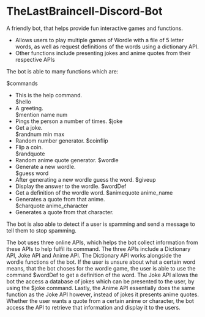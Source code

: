 # TheLastBraincell-Discord-Bot

A friendly bot, that helps provide fun interactive games and functions.
  - Allows users to play multiple games of Wordle with a file of 5 letter words, as well as request definitions of the words using a dictionary API.
  - Other functions include presenting jokes and anime quotes from their respective APIs

The bot is able to many functions which are:

$commands                                  
  - This is the help command.                           
$hello        
  - A greeting.                                         
$mention name num
  - Pings the person a number of times.
$joke                                                 
  - Get a joke.    
$randnum min max                                     
  - Random number generator.
$coinflip                                             
  - Flip a coin.                                        
$randquote
  - Random anime quote generator.
$wordle                                               
  - Generate a new wordle.  
$guess word                                           
  - After generating a new wordle guess the word.
$giveup
  - Display the answer to the wordle.
$wordDef
  - Get a definition of the wordle word.
$animequote anime_name                           
  - Generates a quote from that anime.   
$charquote anime_character
  - Generates a quote from that character.

The bot is also able to detect if a user is spamming and send a message to tell them to stop spamming.

The bot uses three online APIs, which helps the bot collect information from these APIs to help fulfil its command. The three APIs include a
Dictionary API, Joke API and Anime API. The Dictionary API works alongside the wordle functions of the bot. If the user is unsure about what
a certain word means, that the bot choses for the wordle game, the user is able to use the command $wordDef to get a definition of the word.
The Joke API allows the bot the access a database of jokes which can be presented to the user, by using the $joke command. Lastly, the Anime 
API essentially does the same function as the Joke API however, instead of jokes it presents anime quotes. Whether the user wants a quote 
from a certain anime or character, the bot access the API to retrieve that information and display it to the users. 
